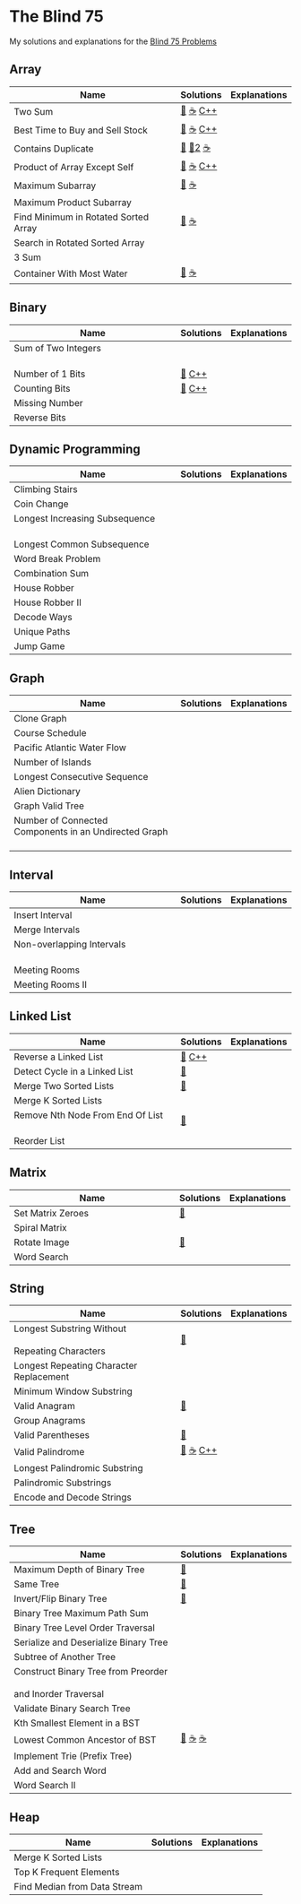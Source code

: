
# The Blind 75

My solutions and explanations for the [Blind 75 Problems](https://leetcode.com/discuss/general-discussion/460599/blind-75-leetcode-questions)

## Array
Name | Solutions | Explanations
 -- | -- | -- |
 Two Sum | [🐍](https://github.com/BlakeSharp/Blind75/blob/main/001-TwoSum/Solution.py) [☕](https://github.com/BlakeSharp/Blind75/blob/main/001-TwoSum/Solution.java) [C++](https://github.com/BlakeSharp/Blind75/blob/main/001-TwoSum/Solution.cpp) | |
 Best Time to Buy and Sell Stock | [🐍](https://github.com/BlakeSharp/Blind75/blob/main/121-BuySellStock/Solution.py) [☕](https://github.com/BlakeSharp/Blind75/blob/main/121-BuySellStock/Solution.java) [C++](https://github.com/BlakeSharp/Blind75/blob/main/121-BuySellStock/Solution.cpp) | |
 Contains Duplicate | [🐍](https://github.com/BlakeSharp/Blind75/blob/main/217-ContainsDuplicate/Solution.py) [🐍2](https://github.com/BlakeSharp/Blind75/blob/main/217-ContainsDuplicate/Solution2.py) [☕](https://github.com/BlakeSharp/Blind75/blob/main/217-ContainsDuplicate/Solution.java)| |
 Product of Array Except Self | [🐍](https://github.com/BlakeSharp/Blind75/blob/main/238-ProductExceptSelf/Solution.py) [☕](https://github.com/BlakeSharp/Blind75/blob/main/238-ProductExceptSelf/Solution.java) [C++](https://github.com/BlakeSharp/Blind75/blob/main/238-ProductExceptSelf/Solution.cpp)| |
 Maximum Subarray |[🐍](https://github.com/BlakeSharp/Blind75/blob/main/053-MaxSubarray/Solution.py) [☕](https://github.com/BlakeSharp/Blind75/blob/main/053-MaxSubarray/Solution.java) | |
 Maximum Product Subarray | |  |
 Find Minimum in Rotated Sorted Array | [🐍](https://github.com/BlakeSharp/Blind75/blob/main/153-MinSortedArr/Solution.py) [☕](https://github.com/BlakeSharp/Blind75/blob/main/153-MinSortedArr/Solution.java) | |
 Search in Rotated Sorted Array | | |
 3 Sum |  | |
 Container With Most Water | [🐍](https://github.com/BlakeSharp/Blind75/blob/main/011-ContainerWithMostWater/Solution.py) [☕](https://github.com/BlakeSharp/Blind75/blob/main/011-ContainerWithMostWater/Solution.java) | |

## Binary
Name | Solutions | Explanations
 -- | -- | -- |
Sum of Two Integers &nbsp; &nbsp; &nbsp; &nbsp; &nbsp; &nbsp;  &nbsp; &nbsp; &nbsp; &nbsp; &nbsp; &nbsp; &nbsp; &nbsp; &nbsp;| | |
Number of 1 Bits | [🐍](https://github.com/BlakeSharp/Blind75/blob/main/191-Numberof1Bits/Solution.py) [C++](https://github.com/BlakeSharp/Blind75/blob/main/191-Numberof1Bits/Solution.cpp)| |
Counting Bits | [🐍](https://github.com/BlakeSharp/Blind75/blob/main/338-CountingBits/Solution.py) [C++](https://github.com/BlakeSharp/Blind75/blob/main/338-CountingBits/Solution.cpp)| |
Missing Number | | |
Reverse Bits | | |

## Dynamic Programming
Name | Solutions | Explanations
 -- | -- | -- |
Climbing Stairs | | |
Coin Change | | |
Longest Increasing Subsequence &nbsp; &nbsp; &nbsp; &nbsp; &nbsp; | | |
Longest Common Subsequence | | |
Word Break Problem | | |
Combination Sum | | |
House Robber | | |
House Robber II | | |
Decode Ways | | |
Unique Paths | | |
Jump Game | | |

## Graph
Name | Solutions | Explanations
 -- | -- | -- |
Clone Graph | | |
Course Schedule | | | 
Pacific Atlantic Water Flow | | |
Number of Islands | | |
Longest Consecutive Sequence | | |
Alien Dictionary | | |
Graph Valid Tree | | |
Number of Connected <br> Components in an Undirected Graph &nbsp; &nbsp; | | |


## Interval
Name | Solutions | Explanations
 -- | -- | -- |
Insert Interval | | | 
Merge Intervals | | | 
Non-overlapping Intervals &nbsp; &nbsp; &nbsp; &nbsp; &nbsp; &nbsp; &nbsp; &nbsp; &nbsp; &nbsp; | | | 
Meeting Rooms  | | | 
Meeting Rooms II  | | | 

## Linked List
Name | Solutions | Explanations
 -- | -- | -- |
Reverse a Linked List | [🐍](https://github.com/BlakeSharp/Blind75/blob/main/206-ReverseLinkedList/Iterative.py) [C++](https://github.com/BlakeSharp/Blind75/blob/main/206-ReverseLinkedList/Solution.cpp)| |  
Detect Cycle in a Linked List | [🐍](https://github.com/BlakeSharp/Blind75/blob/main/141-LinkedListCycle/Solution.py) | | 
Merge Two Sorted Lists | [🐍](https://github.com/BlakeSharp/Blind75/blob/main/021-MergeTwoSortedLists/Solution.py) | | 
Merge K Sorted Lists | | | 
Remove Nth Node From End Of List &nbsp; &nbsp; &nbsp; | [🐍](https://github.com/BlakeSharp/Blind75/blob/main/019-RemoveNthNodeFromEndofList/Solution.py) | | 
Reorder List | | | 

## Matrix
Name | Solutions | Explanations
 -- | -- | -- |
Set Matrix Zeroes &nbsp; &nbsp; &nbsp; &nbsp; &nbsp; &nbsp; &nbsp; &nbsp; &nbsp; &nbsp; &nbsp; &nbsp; &nbsp; &nbsp; &nbsp; &nbsp; &nbsp;| [🐍](https://github.com/BlakeSharp/Blind75/blob/main/73-SetMatrixZeros/Solution.py) | | 
Spiral Matrix | | | 
Rotate Image | [🐍](https://github.com/BlakeSharp/Blind75/blob/main/048-RotateImage/Solution.py) | | 
Word Search | | | 

## String
Name | Solutions | Explanations
-- | -- | -- |
Longest Substring Without &nbsp; &nbsp; &nbsp; &nbsp; &nbsp; &nbsp; &nbsp; &nbsp; &nbsp; &nbsp; <br> Repeating Characters | [🐍](https://github.com/BlakeSharp/Blind75/blob/main/3-LongestNoRepeatingChar/Solution.py) | | 
Longest Repeating Character <br> Replacement | | | 
Minimum Window Substring | | | 
Valid Anagram | [🐍](https://github.com/BlakeSharp/Blind75/blob/main/242-ValidAnagram/Solution.py) | | 
Group Anagrams | | | 
Valid Parentheses | [🐍](https://github.com/BlakeSharp/Blind75/blob/main/020-ValidParentheses/Solution.py)| | 
Valid Palindrome | [🐍](https://github.com/BlakeSharp/Blind75/blob/main/125-ValidPalindrome/Solution.py) [☕](https://github.com/BlakeSharp/Blind75/blob/main/125-ValidPalindrome/Solution.java) [C++](https://github.com/BlakeSharp/Blind75/blob/main/125-ValidPalindrome/Solution.cpp)| | 
Longest Palindromic Substring | | | 
Palindromic Substrings | | | 
Encode and Decode Strings | | | 

## Tree
Name | Solutions | Explanations
 -- | -- | -- |
Maximum Depth of Binary Tree | [🐍](https://github.com/BlakeSharp/Blind75/blob/main/104-MaximumDepthBinaryTree/Solution.py) | |  
Same Tree | [🐍](https://github.com/BlakeSharp/Blind75/blob/main/100-SameTree/Solution.py) | | 
Invert/Flip Binary Tree | [🐍](https://github.com/BlakeSharp/Blind75/blob/main/226-InvertBinaryTree/Solution.py) | | 
Binary Tree Maximum Path Sum | | | 
Binary Tree Level Order Traversal | | | 
Serialize and Deserialize Binary Tree | | | 
Subtree of Another Tree | | | 
Construct Binary Tree from Preorder &nbsp; &nbsp; &nbsp; <br> and Inorder Traversal | | | 
Validate Binary Search Tree | | | 
Kth Smallest Element in a BST | | | 
Lowest Common Ancestor of BST | [🐍](https://github.com/BlakeSharp/Blind75/blob/main/235-LowestCommonAncestor/Solution.py) [☕](https://github.com/BlakeSharp/Blind75/blob/main/235-LowestCommonAncestor/Solution.java) [☕](https://github.com/BlakeSharp/Blind75/blob/main/235-LowestCommonAncestor/Solution.cpp)| |
Implement Trie (Prefix Tree) | | |
Add and Search Word | | | 
Word Search II | | | 

## Heap
Name | Solutions | Explanations
 -- | -- | -- |
Merge K Sorted Lists | | | 
Top K Frequent Elements | | | 
Find Median from Data Stream | | | 
